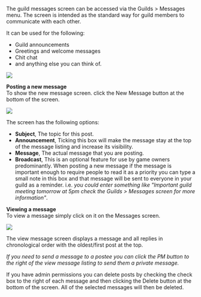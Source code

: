 ---
---
The guild messages screen can be accessed via the Guilds > Messages menu. The screen is intended as the standard way for guild members to communicate with each other.

It can be used for the following:

*   Guild announcements
*   Greetings and welcome messages
*   Chit chat
*   and anything else you can think of.

[![](https://lohcdn.com/images/t_guildsmessages.jpg)](https://lohcdn.com/images/guildsmessages.jpg)

**Posting a new message**  
To show the new message screen. click the New Message button at the bottom of the screen.

[![](https://lohcdn.com/images/t_guildsnewmessage.jpg)](https://lohcdn.com/images/guildsnewmessage.jpg)

The screen has the following options:

*   **Subject**, The topic for this post.
*   **Announcement**, Ticking this box will make the message stay at the top of the message listing and increase its visibility.
*   **Message**, The actual message that you are posting.
*   **Broadcast**, This is an optional feature for use by game owners predominantly. When posting a new message if the message is important enough to require people to read it as a priority you can type a small note in this box and that message will be sent to everyone in your guild as a reminder. i.e. _you could enter something like "Important guild meeting tomorrow at 5pm check the Guilds > Messages screen for more information"_.

**Viewing a message**  
To view a message simply click on it on the Messages screen.

[![](https://lohcdn.com/images/t_guildsviewmessage.jpg)](https://lohcdn.com/images/guildsnewmessage.jpg)

The view message screen displays a message and all replies in chronological order with the oldest/first post at the top.

_If you need to send a message to a postee you can click the PM button to the right of the view message listing to send them a private message._

If you have admin permissions you can delete posts by checking the check box to the right of each message and then clicking the Delete button at the bottom of the screen. All of the selected messages will then be deleted.